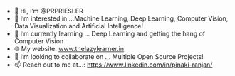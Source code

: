 - 👋 Hi, I’m @PRPRIESLER
- 👀 I’m interested in ...Machine Learning, Deep Learning, Computer Vision, Data Visualization and Artificial Intelligence! 
- 🌱 I’m currently learning ... Deep Learning and getting the hang of Computer Vision
- 🌐 My website: www.thelazylearner.in
- 💞️ I’m looking to collaborate on ... Multiple Open Source Projects!
- 📫 Reach out to me at...: https://www.linkedin.com/in/pinaki-ranjan/

<!---
PRPRIESLER/PRPRIESLER is a ✨ special ✨ repository because its `README.md` (this file) appears on your GitHub profile.
You can click the Preview link to take a look at your changes.
--->
